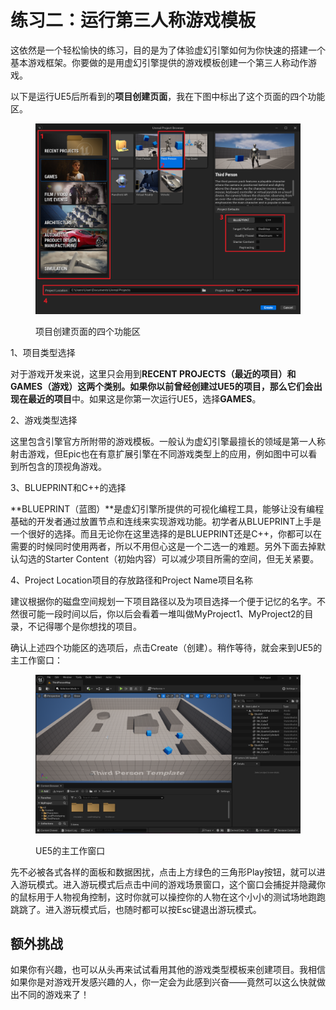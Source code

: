 # 练习二：运行第三人称游戏模板

这依然是一个轻松愉快的练习，目的是为了体验虚幻引擎如何为你快速的搭建一个基本游戏框架。你要做的是用虚幻引擎提供的游戏模板创建一个第三人称动作游戏。

以下是运行UE5后所看到的**项目创建页面**，我在下图中标出了这个页面的四个功能区。

<figure><img src=".gitbook/assets/image (2) (1) (1) (1) (1).png" alt=""><figcaption><p>项目创建页面的四个功能区</p></figcaption></figure>

1、项目类型选择

对于游戏开发来说，这里只会用到**RECENT PROJECTS（最近的项目）**和**GAMES（游戏）**这两个类别。如果你以前曾经创建过UE5的项目，那么它们会出现在**最近的项目**中。如果这是你第一次运行UE5，选择**GAMES**。

2、游戏类型选择

这里包含引擎官方所附带的游戏模板。一般认为虚幻引擎最擅长的领域是第一人称射击游戏，但Epic也在有意扩展引擎在不同游戏类型上的应用，例如图中可以看到所包含的顶视角游戏。

3、BLUEPRINT和C++的选择

**BLUEPRINT（蓝图）**是虚幻引擎所提供的可视化编程工具，能够让没有编程基础的开发者通过放置节点和连线来实现游戏功能。初学者从BLUEPRINT上手是一个很好的选择。而且无论你在这里选择的是BLUEPRINT还是C++，你都可以在需要的时候同时使用两者，所以不用但心这是一个二选一的难题。另外下面去掉默认勾选的Starter Content（初始内容）可以减少项目所需的空间，但无关紧要。

4、Project Location项目的存放路径和Project Name项目名称

建议根据你的磁盘空间规划一下项目路径以及为项目选择一个便于记忆的名字。不然很可能一段时间以后，你以后会看着一堆叫做MyProject1、MyProject2的目录，不记得哪个是你想找的项目。

确认上述四个功能区的选项后，点击Create（创建）。稍作等待，就会来到UE5的主工作窗口：

<figure><img src=".gitbook/assets/image (3) (1) (1) (1).png" alt=""><figcaption><p>UE5的主工作窗口</p></figcaption></figure>

先不必被各式各样的面板和数据困扰，点击上方绿色的三角形Play按钮，就可以进入游玩模式。进入游玩模式后点击中间的游戏场景窗口，这个窗口会捕捉并隐藏你的鼠标用于人物视角控制，这时你就可以操控你的人物在这个小小的测试场地跑跑跳跳了。进入游玩模式后，也随时都可以按Esc键退出游玩模式。

## 额外挑战

如果你有兴趣，也可以从头再来试试看用其他的游戏类型模板来创建项目。我相信如果你是对游戏开发感兴趣的人，你一定会为此感到兴奋——竟然可以这么快就做出不同的游戏来了！
